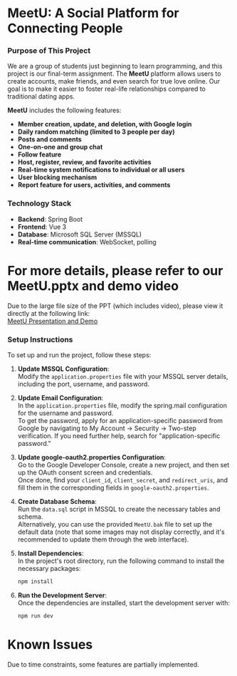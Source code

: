 # MeetU: A Social Platform for Connecting People

### Purpose of This Project
We are a group of students just beginning to learn programming, and this project is our final-term assignment. The **MeetU** platform allows users to create accounts, make friends, and even search for true love online. Our goal is to make it easier to foster real-life relationships compared to traditional dating apps.

**MeetU** includes the following features:
- **Member creation, update, and deletion, with Google login**
- **Daily random matching (limited to 3 people per day)**
- **Posts and comments**
- **One-on-one and group chat**
- **Follow feature**
- **Host, register, review, and favorite activities**
- **Real-time system notifications to individual or all users**
- **User blocking mechanism**
- **Report feature for users, activities, and comments**

### Technology Stack
- **Backend**: Spring Boot
- **Frontend**: Vue 3
- **Database**: Microsoft SQL Server (MSSQL)
- **Real-time communication**: WebSocket, polling

# For more details, please refer to our MeetU.pptx and demo video
Due to the large file size of the PPT (which includes video), please view it directly at the following link:  
[MeetU Presentation and Demo](https://1drv.ms/p/s!Ark_lrwm9EcYgbFvUlWK7K1gZgVTtw?e=LRsKnx)

### Setup Instructions
To set up and run the project, follow these steps:

1. **Update MSSQL Configuration**:  
   Modify the `application.properties` file with your MSSQL server details, including the port, username, and password.

2. **Update Email Configuration**:  
   In the `application.properties` file, modify the spring.mail configuration for the username and password.  
   To get the password, apply for an application-specific password from Google by navigating to My Account → Security → Two-step verification. If you need further help, search for "application-specific password."

3. **Update google-oauth2.properties Configuration**:  
   Go to the Google Developer Console, create a new project, and then set up the OAuth consent screen and credentials.  
   Once done, find your `client_id`, `client_secret`, and `redirect_uris`, and fill them in the corresponding fields in `google-oauth2.properties`.

4. **Create Database Schema**:  
   Run the `data.sql` script in MSSQL to create the necessary tables and schema.  
   Alternatively, you can use the provided `MeetU.bak` file to set up the default data (note that some images may not display correctly, and it's recommended to update them through the web interface).

5. **Install Dependencies**:  
   In the project's root directory, run the following command to install the necessary packages:  
   ```bash
   npm install

6. **Run the Development Server**:  
   Once the dependencies are installed, start the development server with:
   ```bash
   npm run dev

# Known Issues
Due to time constraints, some features are partially implemented.